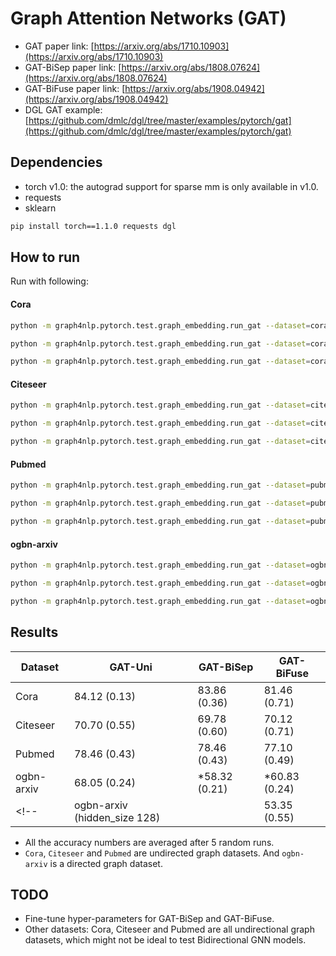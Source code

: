 Graph Attention Networks (GAT)
============

- GAT paper link: [https://arxiv.org/abs/1710.10903](https://arxiv.org/abs/1710.10903)
- GAT-BiSep paper link: [https://arxiv.org/abs/1808.07624](https://arxiv.org/abs/1808.07624)
- GAT-BiFuse paper link: [https://arxiv.org/abs/1908.04942](https://arxiv.org/abs/1908.04942)
- DGL GAT example: [https://github.com/dmlc/dgl/tree/master/examples/pytorch/gat](https://github.com/dmlc/dgl/tree/master/examples/pytorch/gat)

Dependencies
------------
- torch v1.0: the autograd support for sparse mm is only available in v1.0.
- requests
- sklearn

```bash
pip install torch==1.1.0 requests dgl
```

How to run
----------

Run with following:

#### Cora

```bash
python -m graph4nlp.pytorch.test.graph_embedding.run_gat --dataset=cora --gpu=0 --direction-option undirected
```
```bash
python -m graph4nlp.pytorch.test.graph_embedding.run_gat --dataset=cora --gpu=0 --direction-option bi_sep
```
```bash
python -m graph4nlp.pytorch.test.graph_embedding.run_gat --dataset=cora --gpu=0 --direction-option bi_fuse
```

#### Citeseer
```bash
python -m graph4nlp.pytorch.test.graph_embedding.run_gat --dataset=citeseer --gpu=0 --early-stop  --direction-option uni
```
```bash
python -m graph4nlp.pytorch.test.graph_embedding.run_gat --dataset=citeseer --gpu=0 --early-stop  --direction-option bi_sep
```
```bash
python -m graph4nlp.pytorch.test.graph_embedding.run_gat --dataset=citeseer --gpu=0 --early-stop  --direction-option bi_fuse
```

#### Pubmed
```bash
python -m graph4nlp.pytorch.test.graph_embedding.run_gat --dataset=pubmed --gpu=0 --num-out-heads=8 --weight-decay=0.001 --early-stop  --direction-option uni
```
```bash
python -m graph4nlp.pytorch.test.graph_embedding.run_gat --dataset=pubmed --gpu=0 --num-out-heads=8 --weight-decay=0.001 --early-stop  --direction-option bi_sep
```
```bash
python -m graph4nlp.pytorch.test.graph_embedding.run_gat --dataset=pubmed --gpu=0 --num-out-heads=8 --weight-decay=0.001 --early-stop  --direction-option bi_fuse
```

#### ogbn-arxiv
<!-- ```bash
python -m graph4nlp.pytorch.test.graph_construction.run_gat --dataset=ogbn-arxiv --gpu=0 --early-stop  --epochs 1000 --num-hidden 128 --direction-option uni 
```
```bash
python -m graph4nlp.pytorch.test.graph_construction.run_gat --dataset=ogbn-arxiv --gpu=0 --early-stop  --epochs 1000 --num-hidden 128 --direction-option bi_sep 
```
```bash
python -m graph4nlp.pytorch.test.graph_construction.run_gat --dataset=ogbn-arxiv --gpu=0 --early-stop  --epochs 1000 --num-hidden 128 --direction-option bi_fuse
``` -->

```bash
python -m graph4nlp.pytorch.test.graph_embedding.run_gat --dataset=ogbn-arxiv --gpu=0 --early-stop --direction-option uni
```
```bash
python -m graph4nlp.pytorch.test.graph_embedding.run_gat --dataset=ogbn-arxiv --gpu=0 --early-stop --direction-option bi_sep
```
```bash
python -m graph4nlp.pytorch.test.graph_embedding.run_gat --dataset=ogbn-arxiv --gpu=0 --early-stop --direction-option bi_fuse
```
Results
-------

| Dataset  |    GAT-Uni    |   GAT-BiSep   |  GAT-BiFuse   |
| -------- | ------------- | ------------- | ------------- |
| Cora     | 84.12 (0.13)  | 83.86 (0.36)  | 81.46 (0.71)  |
| Citeseer | 70.70 (0.55)  | 69.78 (0.60)  | 70.12 (0.71)  |
| Pubmed   | 78.46 (0.43)  | 78.46 (0.43)  | 77.10 (0.49)  |
|ogbn-arxiv| 68.05 (0.24)  | *58.32 (0.21)  | *60.83 (0.24)  |
<!-- |ogbn-arxiv (hidden_size 128)|              | 53.35 (0.55)  | 63.22 (0.37)  | -->


* All the accuracy numbers are averaged after 5 random runs.
* `Cora`, `Citeseer` and `Pubmed` are undirected graph datasets. And `ogbn-arxiv` is a directed graph dataset.


TODO
-------

* Fine-tune hyper-parameters for GAT-BiSep and GAT-BiFuse.
* Other datasets: Cora, Citeseer and Pubmed are all undirectional graph datasets, which might not be ideal to test Bidirectional GNN models.






